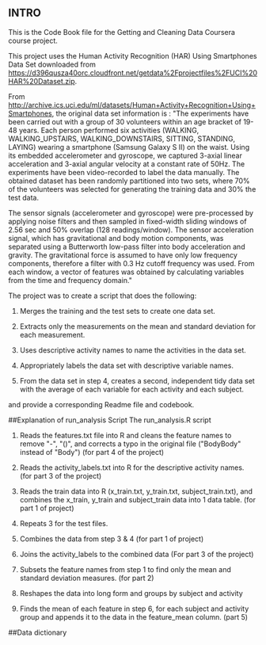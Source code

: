 ## INTRO
This is the Code Book file for the Getting and Cleaning Data Coursera course project.

This project uses the Human Activity Recognition (HAR) Using Smartphones Data Set downloaded from https://d396qusza40orc.cloudfront.net/getdata%2Fprojectfiles%2FUCI%20HAR%20Dataset.zip.

From http://archive.ics.uci.edu/ml/datasets/Human+Activity+Recognition+Using+Smartphones, the original data set information is : "The experiments have been carried out with a group of 30 volunteers within an age bracket of 19-48 years. Each person performed six activities (WALKING, WALKING_UPSTAIRS, WALKING_DOWNSTAIRS, SITTING, STANDING, LAYING) wearing a smartphone (Samsung Galaxy S II) on the waist. Using its embedded accelerometer and gyroscope, we captured 3-axial linear acceleration and 3-axial angular velocity at a constant rate of 50Hz. The experiments have been video-recorded to label the data manually. The obtained dataset has been randomly partitioned into two sets, where 70% of the volunteers was selected for generating the training data and 30% the test data. 

The sensor signals (accelerometer and gyroscope) were pre-processed by applying noise filters and then sampled in fixed-width sliding windows of 2.56 sec and 50% overlap (128 readings/window). The sensor acceleration signal, which has gravitational and body motion components, was separated using a Butterworth low-pass filter into body acceleration and gravity. The gravitational force is assumed to have only low frequency components, therefore a filter with 0.3 Hz cutoff frequency was used. From each window, a vector of features was obtained by calculating variables from the time and frequency domain."

The project was to create a script that does the following:

1. Merges the training and the test sets to create one data set.

2. Extracts only the measurements on the mean and standard deviation for each measurement. 

3. Uses descriptive activity names to name the activities in the data set.

4. Appropriately labels the data set with descriptive variable names.

5. From the data set in step 4, creates a second, independent tidy data set with the average of each variable for each activity and each subject.

and provide a corresponding Readme file and codebook.

##Explanation of run_analysis Script
The run_analysis.R script

1.  Reads the features.txt file into R and cleans the feature names to remove "-", "()", and corrects a typo in the original file ("BodyBody" instead of "Body") (for part 4 of the project)

2. Reads the activity_labels.txt into R for the descriptive activity names. (for part 3 of the project)

3. Reads the train data into R (x_train.txt, y_train.txt, subject_train.txt), and combines the x_train, y_train and subject_train data into 1 data table. (for part 1 of project)

4. Repeats 3 for the test files.

5. Combines the data from step 3 & 4 (for part 1 of project)

6. Joins the activity_labels to the combined data (For part 3 of the project)

7. Subsets the feature names from step 1 to find only the mean and standard deviation measures. (for part 2)

8. Reshapes the data into long form and groups by subject and activity

9. Finds the mean of each feature in step 6, for each subject and activity group and appends it to the data in the feature_mean column. (part 5)

##Data dictionary







